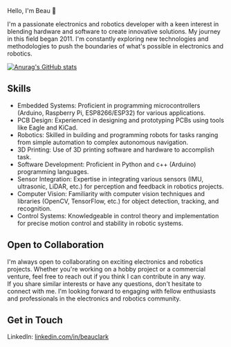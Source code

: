 Hello, I'm Beau 👋  

I'm a passionate electronics and robotics developer with a keen interest in blending hardware and software to create innovative solutions. My journey in this field began 2011. I'm constantly exploring new technologies and methodologies to push the boundaries of what's possible in electronics and robotics.  

[![Anurag's GitHub stats](https://github-readme-stats.vercel.app/api?username=beau28713&show_icons=true&theme=dracula)](https://github.com/anuraghazra/github-readme-stats) 



## Skills  
- Embedded Systems: Proficient in programming microcontrollers (Arduino, Raspberry Pi, ESP8266/ESP32) for various applications.  
- PCB Design: Experienced in designing and prototyping PCBs using tools like Eagle and KiCad.  
- Robotics: Skilled in building and programming robots for tasks ranging from simple automation to complex autonomous navigation.
- 3D Printing: Use of 3D printing software and hardware to accomplish task.
- Software Development: Proficient in Python and c++ (Arduino) programming languages.    
- Sensor Integration: Expertise in integrating various sensors (IMU, ultrasonic, LiDAR, etc.) for perception and feedback in robotics projects.  
- Computer Vision: Familiarity with computer vision techniques and libraries (OpenCV, TensorFlow, etc.) for object detection, tracking, and recognition.  
- Control Systems: Knowledgeable in control theory and implementation for precise motion control and stability in robotic systems.  
 

## Open to Collaboration
I'm always open to collaborating on exciting electronics and robotics projects. Whether you're working on a hobby project or a commercial venture, feel free to reach out if you think I can contribute in any way.  
If you share similar interests or have any questions, don't hesitate to connect with me. I'm looking forward to engaging with fellow enthusiasts and professionals in the electronics and robotics community.

## Get in Touch  
LinkedIn: [linkedin.com/in/beauclark](https://www.linkedin.com/in/beaujclark/)
